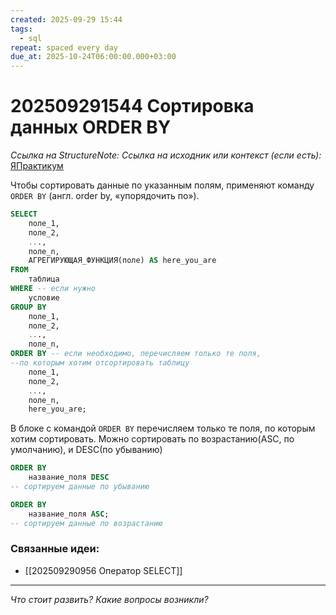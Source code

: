 ```yaml
---
created: 2025-09-29 15:44
tags:
  - sql
repeat: spaced every day
due_at: 2025-10-24T06:00:00.000+03:00
---
```

# 202509291544 Сортировка данных ORDER BY

*Ссылка на StructureNote:*
*Ссылка на исходник или контекст (если есть):* [ЯПрактикум](https://practicum.yandex.ru/trainer/backend-nodejs/lesson/9cc88fea-3e81-4796-814e-42c3f6e38fdc/task/3b24f3fc-4c1e-4011-9a99-21c67fe79107/)

Чтобы сортировать данные по указанным полям, применяют команду `ORDER BY` (англ. order by, «упорядочить по»).

```sql
SELECT 
    поле_1, 
    поле_2,
    ..., 
    поле_n, 
    АГРЕГИРУЮЩАЯ_ФУНКЦИЯ(поле) AS here_you_are
FROM
    таблица
WHERE -- если нужно
    условие
GROUP BY  
    поле_1, 
    поле_2, 
    ..., 
    поле_n,
ORDER BY -- если необходимо, перечисляем только те поля, 
--по которым хотим отсортировать таблицу
    поле_1, 
    поле_2, 
    ..., 
    поле_n, 
    here_you_are;
```

В блоке с командой `ORDER BY` перечисляем только те поля, по которым хотим сортировать. Можно сортировать по возрастанию(ASC, по умолчанию), и DESC(по убыванию)

```SQL
ORDER BY 
    название_поля DESC
-- сортируем данные по убыванию 

ORDER BY 
    название_поля ASC; 
-- сортируем данные по возрастанию
```

### Связанные идеи:

* [[202509290956 Оператор SELECT]]

---

*Что стоит развить? Какие вопросы возникли?*
